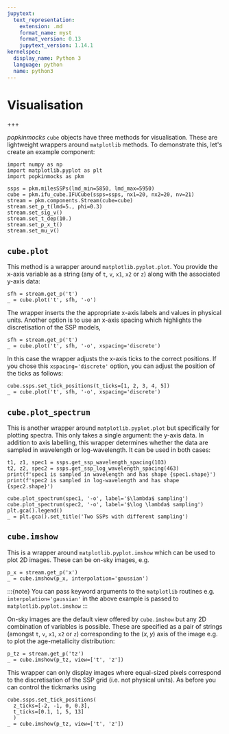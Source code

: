 ```yaml
---
jupytext:
  text_representation:
    extension: .md
    format_name: myst
    format_version: 0.13
    jupytext_version: 1.14.1
kernelspec:
  display_name: Python 3
  language: python
  name: python3
---
```


# Visualisation

+++

_popkinmocks_ `cube` objects have three methods for visualisation. These are lightweight wrappers around `matplotlib` methods. To demonstrate this, let's create an example component:

```{code-cell}
import numpy as np
import matplotlib.pyplot as plt
import popkinmocks as pkm

ssps = pkm.milesSSPs(lmd_min=5850, lmd_max=5950)
cube = pkm.ifu_cube.IFUCube(ssps=ssps, nx1=20, nx2=20, nv=21)
stream = pkm.components.Stream(cube=cube)
stream.set_p_t(lmd=5., phi=0.3)
stream.set_sig_v()
stream.set_t_dep(10.)
stream.set_p_x_t()
stream.set_mu_v()
```

## `cube.plot`

This method is a wrapper around `matplotlib.pyplot.plot`. You provide the x-axis variable as a string (any of `t`, `v`, `x1`, `x2` or `z`) along with the associated y-axis data:

```{code-cell}
sfh = stream.get_p('t')
_ = cube.plot('t', sfh, '-o')
```

The wrapper inserts the the appropriate x-axis labels and values in physical units. Another option is to use an x-axis spacing which highlights the discretisation of the SSP models,

```{code-cell}
sfh = stream.get_p('t')
_ = cube.plot('t', sfh, '-o', xspacing='discrete')
```

In this case the wrapper adjusts the x-axis ticks to the correct positions. If you chose this `xspacing='discrete'` option, you can adjust the position of the ticks as follows:

```{code-cell}
cube.ssps.set_tick_positions(t_ticks=[1, 2, 3, 4, 5])
_ = cube.plot('t', sfh, '-o', xspacing='discrete')
```

## `cube.plot_spectrum`

This is another wrapper around `matplotlib.pyplot.plot` but specifically for plotting spectra. This only takes a single argument: the y-axis data. In addition to axis labelling, this wrapper determines whether the data are sampled in wavelength or log-wavelength. It can be used in both cases:

```{code-cell}
t1, z1, spec1 = ssps.get_ssp_wavelength_spacing(103)
t2, z2, spec2 = ssps.get_ssp_log_wavelength_spacing(463)
print(f'spec1 is sampled in wavelength and has shape {spec1.shape}')
print(f'spec2 is sampled in log-wavelength and has shape {spec2.shape}')

cube.plot_spectrum(spec1, '-o', label='$\lambda$ sampling')
cube.plot_spectrum(spec2, '-o', label='$\log \lambda$ sampling')
plt.gca().legend()
_ = plt.gca().set_title('Two SSPs with different sampling')
```

## `cube.imshow`

This is a wrapper around `matplotlib.pyplot.imshow` which can be used to plot 2D images. These can be on-sky images, e.g.

```{code-cell}
p_x = stream.get_p('x')
_ = cube.imshow(p_x, interpolation='gaussian')
```

:::{note}
You can pass keyword arguments to the `matplotlib` routines e.g. `interpolation='gaussian'` in the above example is passed to `matplotlib.pyplot.imshow`
:::

On-sky images are the default view offered by `cube.imshow` but any 2D combination of variables is possible. These are specified as a pair of strings (amongst `t`, `v`, `x1`, `x2` or `z`) corresponding to the $(x,y)$ axis of the image e.g. to plot the age-metallicity distribution:

```{code-cell}
p_tz = stream.get_p('tz')
_ = cube.imshow(p_tz, view=['t', 'z'])
```

This wrapper can only display images where equal-sized pixels correspond to the discretisation of the SSP grid (i.e. not physical units). As before you can control the tickmarks using

```{code-cell}
cube.ssps.set_tick_positions(
  z_ticks=[-2, -1, 0, 0.3],
  t_ticks=[0.1, 1, 5, 13]
  )
_ = cube.imshow(p_tz, view=['t', 'z'])
```